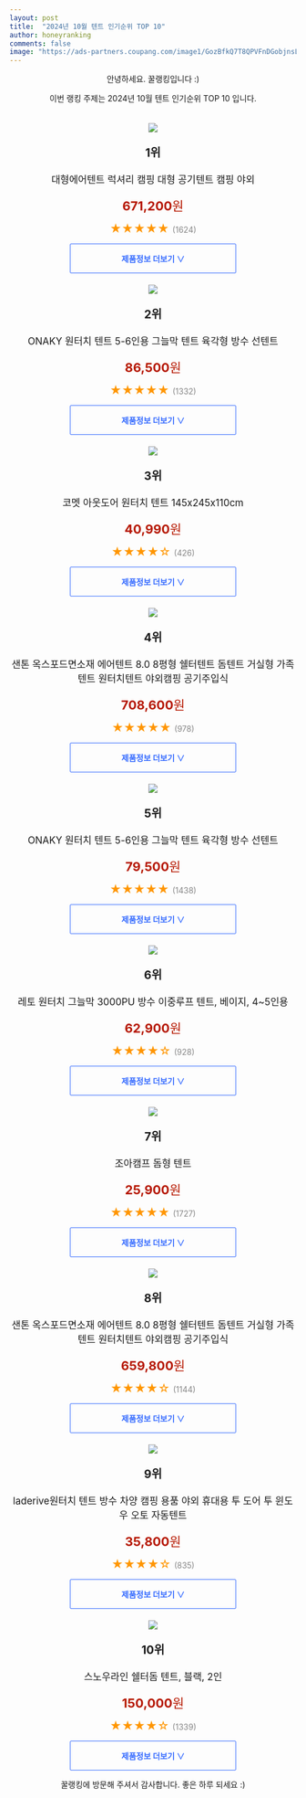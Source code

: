 ```yaml
---
layout: post
title:  "2024년 10월 텐트 인기순위 TOP 10"
author: honeyranking
comments: false
image: "https://ads-partners.coupang.com/image1/GozBfkQ7T8QPVFnDGobjnsLdOH7oov2_IZhy6GSNSDQXJXuYH5lmloEDV4q7rWKSNnFtCdaNxhIjVDmu5k-Q5zSHU4Uyx9BjR3WGW7lEYtqVNRKdZ8mAoYHGN6N5ffva_41l0c7NLBwFl-OtKwvAm_I-pcM-DWFKPI4g2OhAlIbLi390aAAYjg2uM9v4T1AKtMhU5uT0f5OufQaQ3sjn4lfDabdkqD56aMOA8y4dVyVfwLHm5McfHRUwqqd0JOBF_xn1NK36FBUMwTO7EovA_E-cNKMWQYiFwdt2aZWjztJdz_452eWrVSVZjbGLXcYu"
---
```

<p style="text-align: center;">안녕하세요. 꿀랭킹입니다 :)</p>
<p style="text-align: center;">이번 랭킹 주제는 2024년 10월 텐트 인기순위 TOP 10 입니다.</p><center><img src="https://ads-partners.coupang.com/image1/GozBfkQ7T8QPVFnDGobjnsLdOH7oov2_IZhy6GSNSDQXJXuYH5lmloEDV4q7rWKSNnFtCdaNxhIjVDmu5k-Q5zSHU4Uyx9BjR3WGW7lEYtqVNRKdZ8mAoYHGN6N5ffva_41l0c7NLBwFl-OtKwvAm_I-pcM-DWFKPI4g2OhAlIbLi390aAAYjg2uM9v4T1AKtMhU5uT0f5OufQaQ3sjn4lfDabdkqD56aMOA8y4dVyVfwLHm5McfHRUwqqd0JOBF_xn1NK36FBUMwTO7EovA_E-cNKMWQYiFwdt2aZWjztJdz_452eWrVSVZjbGLXcYu" style="margin-top:20px" /></center><p style="text-align: center; font-size: 20px"><b>1위</b></p><p style="text-align: center; font-size: 17px">대형에어텐트 럭셔리 캠핑 대형 공기텐트 캠핑 야외</p><p style="text-align: center;"><span style="color: #b61800; font-size: 22px;"><b>671,200</b>원</span></p><p style="text-align: center;"><span style="color: #ff9600; font-size: 20px;">★★★★★ </span><span style="color: #878787;">(1624)</span></p><center><a href="https://link.coupang.com/re/AFFSDP?lptag=AF3899140&subid=honeyrank&pageKey=8296252108&itemId=23929080373&vendorItemId=90951197593&traceid=V0-153-da8014092fe82e8f&clickBeacon=1f567c70-86bc-11ef-bc29-fe891e36fa4e%7E3&requestid=20241010130000873020944253&token=31850C%7CMIXED"><div style="font-size: 14px; display: inline-block; padding: 15px 90px; color: #346aff; border-radius: 2px; border: 1px solid #346aff; cursor: pointer;"><b>제품정보 더보기 &or;</b></div></a></center><center><img src="https://ads-partners.coupang.com/image1/DyMf5q6gvHU3-CbzDxHVHTJ9yr4i_g18_6PJxE7GdQoFInnAZAKMbIl50bWcSzgxS92Fx_UDWy4guyRVb0PcKTjzYIJebcUdutbQG2XV7HlgDTJ8nthGmZS8MGa0fU-pgY1-Om53OVH0Do9_sWJ6OzfCzai9CyjTV-u2_qdpfmN0v_cqpmz8Wf84-OJ8Zt1A8mVnPfphi4PZyuGBUhaShHoWqutF4PcZjLVXl-01MRH1_qgMP1mSkOF6rcmFfzFfnYqw7T1peH8WLboFQ_7Z9qG3pQlRBKNVx7MgzoyAUbDQ1Edl0d-pnv8=" style="margin-top:20px" /></center><p style="text-align: center; font-size: 20px"><b>2위</b></p><p style="text-align: center; font-size: 17px">ONAKY 원터치 텐트 5-6인용 그늘막 텐트 육각형 방수 선텐트</p><p style="text-align: center;"><span style="color: #b61800; font-size: 22px;"><b>86,500</b>원</span></p><p style="text-align: center;"><span style="color: #ff9600; font-size: 20px;">★★★★★ </span><span style="color: #878787;">(1332)</span></p><center><a href="https://link.coupang.com/re/AFFSDP?lptag=AF3899140&subid=honeyrank&pageKey=8244559895&itemId=23974232962&vendorItemId=90995543041&traceid=V0-153-2eaecce43bdafa7b&requestid=20241010130000873020944253&token=31850C%7CMIXED"><div style="font-size: 14px; display: inline-block; padding: 15px 90px; color: #346aff; border-radius: 2px; border: 1px solid #346aff; cursor: pointer;"><b>제품정보 더보기 &or;</b></div></a></center><center><img src="https://ads-partners.coupang.com/image1/_MYAb2OsenKw9qhi_P8jvM3ts9Z0pvOM1nP1lvQGx65ubo3PnjXbpVDKEScPxW8Jjkcr7SrkvzfzFWcE8oJMfKLJuYzhFKAAb0I-CcJmDObFVGaqZQAih7T1fpgr3DmWLiWDqaRTJJV-6jk2ZYSXCWZWuGlWbFy1aGaCMmkFmyVOJe-08cXrj6MXCdaYWwl4BaFQz-AlNz23H7HXCHxkaztPZ1rSRP6EZswAkDQGmnA_4c9QEVOBzF4P5uxkTnfJMrLDzcGGgt6RMQHui9ponm66QSHKeOY26QL5" style="margin-top:20px" /></center><p style="text-align: center; font-size: 20px"><b>3위</b></p><p style="text-align: center; font-size: 17px">코멧 아웃도어 원터치 텐트 145x245x110cm</p><p style="text-align: center;"><span style="color: #b61800; font-size: 22px;"><b>40,990</b>원</span></p><p style="text-align: center;"><span style="color: #ff9600; font-size: 20px;">★★★★☆ </span><span style="color: #878787;">(426)</span></p><center><a href="https://link.coupang.com/re/AFFSDP?lptag=AF3899140&subid=honeyrank&pageKey=5151651402&itemId=15279952989&vendorItemId=82500447736&traceid=V0-153-45cd38bc56dbfdda&requestid=20241010130000873020944253&token=31850C%7CMIXED"><div style="font-size: 14px; display: inline-block; padding: 15px 90px; color: #346aff; border-radius: 2px; border: 1px solid #346aff; cursor: pointer;"><b>제품정보 더보기 &or;</b></div></a></center><center><img src="https://ads-partners.coupang.com/image1/55l17aaQeGmwBj0K59c8qiscF8WYAIFSz3agH8vw4AyQODF22bF1yYHhDUv3rKtbjtS3JRy4iWyhF8DOFxHLMfM6VUI6qE41vYloEeGOndbiwFmyj_5w6nTFJzuyVBsautb38JzoTn2ZKzk1mqW7HBBQIkuS77JhXmudb6uZwRLb5GG5pPlnnlphLZQYOeCZGZfoA3Ivb13ZoOvwAL5Io863e0e97XIq-Wjo3LC5S4vjsmFDZ40GoWUZXXfXJhZ4VItcKOnPSmcNUZNe2KCdTgFgb3xlTfFgdCbhbxSsdo4VPbbZbbIjGtvdyGjU77Md" style="margin-top:20px" /></center><p style="text-align: center; font-size: 20px"><b>4위</b></p><p style="text-align: center; font-size: 17px">샌톤 옥스포드면소재 에어텐트 8.0 8평형 쉘터텐트 돔텐트 거실형 가족텐트 원터치텐트 야외캠핑 공기주입식</p><p style="text-align: center;"><span style="color: #b61800; font-size: 22px;"><b>708,600</b>원</span></p><p style="text-align: center;"><span style="color: #ff9600; font-size: 20px;">★★★★★ </span><span style="color: #878787;">(978)</span></p><center><a href="https://link.coupang.com/re/AFFSDP?lptag=AF3899140&subid=honeyrank&pageKey=7973673545&itemId=22106579114&vendorItemId=90191035981&traceid=V0-153-e7b289bd0f4ec1f5&clickBeacon=1f56a380-86bc-11ef-b655-89ecd95bdd5f%7E3&requestid=20241010130000873020944253&token=31850C%7CMIXED"><div style="font-size: 14px; display: inline-block; padding: 15px 90px; color: #346aff; border-radius: 2px; border: 1px solid #346aff; cursor: pointer;"><b>제품정보 더보기 &or;</b></div></a></center><center><img src="https://ads-partners.coupang.com/image1/6WVTus9YckO3v7yB6fVq4FW2J0M-6xPxsYoT9JiJTkIokKRdW15KTOqJUkkJhlMTR9POXhbm8IAY0FXFF9KIAR8f_UieRxEf-uxoTJbPXHpO6FjEogyEYBIOLLQWjQGXVhiV5FgcXPFQDKcO0-O-YLEYoDKiS7qXs976ZrVkIUH7HS0bgiv1cQpkaUWtyvp-hw0VN01mffBl-YdKBf46_7QPQ_63Cx3PzEuybxe4gKctghsOJAt49ExCKcbcr7EWsmzBJph7LSwRGmZ8hk4VGtmOr-y3bXhBKkW65JpOCsx3Hc5_I_rbh_vH" style="margin-top:20px" /></center><p style="text-align: center; font-size: 20px"><b>5위</b></p><p style="text-align: center; font-size: 17px">ONAKY 원터치 텐트 5-6인용 그늘막 텐트 육각형 방수 선텐트</p><p style="text-align: center;"><span style="color: #b61800; font-size: 22px;"><b>79,500</b>원</span></p><p style="text-align: center;"><span style="color: #ff9600; font-size: 20px;">★★★★★ </span><span style="color: #878787;">(1438)</span></p><center><a href="https://link.coupang.com/re/AFFSDP?lptag=AF3899140&subid=honeyrank&pageKey=8244559895&itemId=23727786213&vendorItemId=90752593270&traceid=V0-153-2eaecce43bdafa7b&requestid=20241010130000873020944253&token=31850C%7CMIXED"><div style="font-size: 14px; display: inline-block; padding: 15px 90px; color: #346aff; border-radius: 2px; border: 1px solid #346aff; cursor: pointer;"><b>제품정보 더보기 &or;</b></div></a></center><center><img src="https://ads-partners.coupang.com/image1/nf2thbVNwIxhlh0LnX7dLyQoBNl1D7ZFpytxAVf4JSa554y5T9NbXhpnxAthxevNJA-kYvLrtkFyxIu3tB79n-1UPD3QYNi-sqHs4m5jEnuzMLbH-fW7EoLiRNsR164F-N5TCObdP5GqiXIlgvZ35wl5zCt2tOxUm-KN6kp6AnC3KB-tmukPhK1laJ2xVmd6BOA8AzOsjTrZxVN1LurNj1MSWpzirWvv55cLSEwoWK0DcDnCoisKmTsXeVC60JN1orGhybPKeO16TfEK5h3b3Ggf0c9wHMr4JTorsuRIlA==" style="margin-top:20px" /></center><p style="text-align: center; font-size: 20px"><b>6위</b></p><p style="text-align: center; font-size: 17px">레토 원터치 그늘막 3000PU 방수 이중루프 텐트, 베이지, 4~5인용</p><p style="text-align: center;"><span style="color: #b61800; font-size: 22px;"><b>62,900</b>원</span></p><p style="text-align: center;"><span style="color: #ff9600; font-size: 20px;">★★★★☆ </span><span style="color: #878787;">(928)</span></p><center><a href="https://link.coupang.com/re/AFFSDP?lptag=AF3899140&subid=honeyrank&pageKey=7914900586&itemId=21726775436&vendorItemId=88836737946&traceid=V0-153-3444d79ab0aeccb7&clickBeacon=1f56a380-86bc-11ef-881d-5d6bf051b69e%7E3&requestid=20241010130000873020944253&token=31850C%7CMIXED"><div style="font-size: 14px; display: inline-block; padding: 15px 90px; color: #346aff; border-radius: 2px; border: 1px solid #346aff; cursor: pointer;"><b>제품정보 더보기 &or;</b></div></a></center><center><img src="https://ads-partners.coupang.com/image1/VVYoQcDMDGlH6XRNVQei0jey31J94RUUUqVPpipkjey8YdmKCcq_oNarHVAktdKh6uzXYVL6zhGEzSdVm2_vMg1pSwxFntqVQuzM6zNAZMkbfnvHaOxp8Ryynv5TRMi2Xxfp4n-8SJrA7WngVPWbChSogZJqOJzMRey8m5Gwr0UDWv-7bQvQPShSbpyqX-cGfP9vKLKFDq427zGsciNPwRCvlx62RYZLB47nBWVtGJfMd9Nuj41gc5C9G40YuM9sjB-1-r-4fC_Rjb98Awwge68PpM9sPtcW_JY=" style="margin-top:20px" /></center><p style="text-align: center; font-size: 20px"><b>7위</b></p><p style="text-align: center; font-size: 17px">조아캠프 돔형 텐트</p><p style="text-align: center;"><span style="color: #b61800; font-size: 22px;"><b>25,900</b>원</span></p><p style="text-align: center;"><span style="color: #ff9600; font-size: 20px;">★★★★★ </span><span style="color: #878787;">(1727)</span></p><center><a href="https://link.coupang.com/re/AFFSDP?lptag=AF3899140&subid=honeyrank&pageKey=70423987&itemId=384083651&vendorItemId=3932689821&traceid=V0-153-13b74cf6a6dcebd4&requestid=20241010130000873020944253&token=31850C%7CMIXED"><div style="font-size: 14px; display: inline-block; padding: 15px 90px; color: #346aff; border-radius: 2px; border: 1px solid #346aff; cursor: pointer;"><b>제품정보 더보기 &or;</b></div></a></center><center><img src="https://ads-partners.coupang.com/image1/IlaO31PiRjJ9gWu2IqMTWmu1bVcdd2oP7V86WypYgGNkL_8mFgmHnRYMpZmMDc0cssZLJbn3AyQlroU5sLiOA1hUryAJeheEW_jfbNqEAbu7UI9O1DFBgai0od8ZmhCSbsKT0H7vRUFJj3CtbHG1-U4k-AUdlR5vyLVAPiFAKg-qa5TGLPn1fuZLFnktQX7HBUkOI3W-0mz76vkN6L7uksDoqaClYDqS0I4y9YLBx9MCvtBzqVjHtRcwZy8yQozgyRzxkwYEbj8zZbl28Zf-M3skMP-OiPLrIoCzl0SQH6N3QKWr37kUEF1zHFE0Ag==" style="margin-top:20px" /></center><p style="text-align: center; font-size: 20px"><b>8위</b></p><p style="text-align: center; font-size: 17px">샌톤 옥스포드면소재 에어텐트 8.0 8평형 쉘터텐트 돔텐트 거실형 가족텐트 원터치텐트 야외캠핑 공기주입식</p><p style="text-align: center;"><span style="color: #b61800; font-size: 22px;"><b>659,800</b>원</span></p><p style="text-align: center;"><span style="color: #ff9600; font-size: 20px;">★★★★☆ </span><span style="color: #878787;">(1144)</span></p><center><a href="https://link.coupang.com/re/AFFSDP?lptag=AF3899140&subid=honeyrank&pageKey=7973673545&itemId=22106579116&vendorItemId=90191035991&traceid=V0-153-e7b289bd0f4ec1f5&clickBeacon=1f56a380-86bc-11ef-8c29-119bded4451d%7E3&requestid=20241010130000873020944253&token=31850C%7CMIXED"><div style="font-size: 14px; display: inline-block; padding: 15px 90px; color: #346aff; border-radius: 2px; border: 1px solid #346aff; cursor: pointer;"><b>제품정보 더보기 &or;</b></div></a></center><center><img src="https://ads-partners.coupang.com/image1/laPZhTIJCNTMEiaTlZ9a6JwNSo9dfStDTnVuSJTSLCdasFtKze_BtBhAiJaJ0Hwy0AR0rblInifhOr2SpRLdvC7iuTVylK6I6L17LsEvNSxzFUHDjeJKVFgAVmT9iMvXDXEXTAl2tXaLpxkgVLgGjYftlukFyp5zfnXZYbSQXpvMrUVpkMf4IScuPSchiJql98dTCGv-VkFYg10sMtCwYpuhdMzF9qaR0Y-bqWsjbhrnK0GvCgx_4xqi_c5jTxYppn2ikD3-agoq0hklwpY_99THrLfzW6ZmaTKMTxjiZ8OD6nfhpBiTZ2Nr-A==" style="margin-top:20px" /></center><p style="text-align: center; font-size: 20px"><b>9위</b></p><p style="text-align: center; font-size: 17px">laderive원터치 텐트 방수 차양 캠핑 용품  야외 휴대용 투 도어 투 윈도우 오토 자동텐트</p><p style="text-align: center;"><span style="color: #b61800; font-size: 22px;"><b>35,800</b>원</span></p><p style="text-align: center;"><span style="color: #ff9600; font-size: 20px;">★★★★☆ </span><span style="color: #878787;">(835)</span></p><center><a href="https://link.coupang.com/re/AFFSDP?lptag=AF3899140&subid=honeyrank&pageKey=8172002405&itemId=23343330926&vendorItemId=90374771842&traceid=V0-153-d70e067cf43d330e&requestid=20241010130000873020944253&token=31850C%7CMIXED"><div style="font-size: 14px; display: inline-block; padding: 15px 90px; color: #346aff; border-radius: 2px; border: 1px solid #346aff; cursor: pointer;"><b>제품정보 더보기 &or;</b></div></a></center><center><img src="https://ads-partners.coupang.com/image1/FCpoXwCbCI11E2_6FG-qxmwABehnI36We5R0fcWC7Dr2IiUVeW_gc1mPzljkEnBIzEfOvZjqyJb6id_CaCtznSkFBv26XzzbC577jHD6yk5Qzek3PJuT8iyIzFYXxKuC20RrgEHgvzDVIyhQmV4n-567sOZ_3stNKVnfSNiTyoQqGEUmyxfIAYRcqeiHQ0b7k76LREjmqz0xR3RjwYkrypO0dMt6j-qlEldvACq_5ti8E7JQmD1FlRiXv1TwadzBQ5-CgXbeambL4gZQxaqN9oqUpMaajwTjAfY4zivN3w==" style="margin-top:20px" /></center><p style="text-align: center; font-size: 20px"><b>10위</b></p><p style="text-align: center; font-size: 17px">스노우라인 쉘터돔 텐트, 블랙, 2인</p><p style="text-align: center;"><span style="color: #b61800; font-size: 22px;"><b>150,000</b>원</span></p><p style="text-align: center;"><span style="color: #ff9600; font-size: 20px;">★★★★☆ </span><span style="color: #878787;">(1339)</span></p><center><a href="https://link.coupang.com/re/AFFSDP?lptag=AF3899140&subid=honeyrank&pageKey=4504811696&itemId=5412604882&vendorItemId=72712554800&traceid=V0-153-7dc50ff6e59a466f&clickBeacon=1f56a380-86bc-11ef-927f-e41180001c56%7E3&requestid=20241010130000873020944253&token=31850C%7CMIXED"><div style="font-size: 14px; display: inline-block; padding: 15px 90px; color: #346aff; border-radius: 2px; border: 1px solid #346aff; cursor: pointer;"><b>제품정보 더보기 &or;</b></div></a></center><p style="text-align: center;">꿀랭킹에 방문해 주셔서 감사합니다. 좋은 하루 되세요 :)</p>